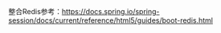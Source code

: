整合Redis参考：https://docs.spring.io/spring-session/docs/current/reference/html5/guides/boot-redis.html


